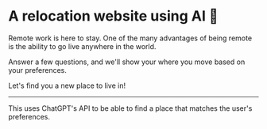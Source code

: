 # A relocation website using AI 🤖

Remote work is here to stay. One of the many advantages of being remote is the ability to go live anywhere in the world.

Answer a few questions, and we'll show your where you move based on your preferences.

Let's find you a new place to live in!

---
This uses ChatGPT's API to be able to find a place that matches the user's preferences.